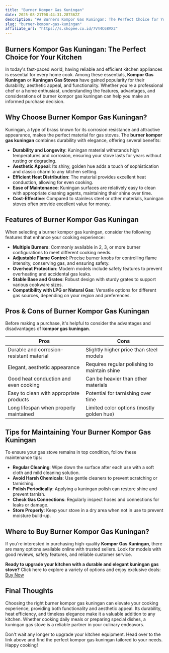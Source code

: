 ```yaml
---
title: "Burner Kompor Gas Kuningan"
date: 2025-08-21T08:44:31.287362Z
description: "## Burners Kompor Gas Kuningan: The Perfect Choice for Your Kitchen..."
slug: "burner-kompor-gas-kuningan"
affiliate_url: "https://s.shopee.co.id/7V44C68VX2"
---
```

## Burners Kompor Gas Kuningan: The Perfect Choice for Your Kitchen

In today's fast-paced world, having reliable and efficient kitchen appliances is essential for every home cook. Among these essentials, **Kompor Gas Kuningan** or **Kuningan Gas Stoves** have gained popularity for their durability, aesthetic appeal, and functionality. Whether you're a professional chef or a home enthusiast, understanding the features, advantages, and considerations of burner kompor gas kuningan can help you make an informed purchase decision.

## Why Choose Burner Kompor Gas Kuningan?

Kuningan, a type of brass known for its corrosion resistance and attractive appearance, makes the perfect material for gas stoves. The **burner kompor gas kuningan** combines durability with elegance, offering several benefits:

- **Durability and Longevity**: Kuningan material withstands high temperatures and corrosion, ensuring your stove lasts for years without rusting or degrading.
- **Aesthetic Appeal**: Its shiny, golden hue adds a touch of sophistication and classic charm to any kitchen setting.
- **Efficient Heat Distribution**: The material provides excellent heat conduction, allowing for even cooking.
- **Ease of Maintenance**: Kuningan surfaces are relatively easy to clean with appropriate cleaning agents, maintaining their shine over time.
- **Cost-Effective**: Compared to stainless steel or other materials, kuningan stoves often provide excellent value for money.

## Features of Burner Kompor Gas Kuningan

When selecting a burner kompor gas kuningan, consider the following features that enhance your cooking experience:

- **Multiple Burners**: Commonly available in 2, 3, or more burner configurations to meet different cooking needs.
- **Adjustable Flame Control**: Precise burner knobs for controlling flame intensity, conserving gas, and ensuring safety.
- **Overheat Protection**: Modern models include safety features to prevent overheating and accidental gas leaks.
- **Stable Base and Grates**: Robust design with sturdy grates to support various cookware sizes.
- **Compatibility with LPG or Natural Gas**: Versatile options for different gas sources, depending on your region and preferences.

## Pros & Cons of Burner Kompor Gas Kuningan

Before making a purchase, it's helpful to consider the advantages and disadvantages of **kompor gas kuningan**.

| Pros                                         | Cons                                    |
|----------------------------------------------|----------------------------------------|
| Durable and corrosion-resistant material   | Slightly higher price than steel models |
| Elegant, aesthetic appearance               | Requires regular polishing to maintain shine |
| Good heat conduction and even cooking     | Can be heavier than other materials   |
| Easy to clean with appropriate products | Potential for tarnishing over time   |
| Long lifespan when properly maintained    | Limited color options (mostly golden hue) |

## Tips for Maintaining Your Burner Kompor Gas Kuningan

To ensure your gas stove remains in top condition, follow these maintenance tips:

- **Regular Cleaning**: Wipe down the surface after each use with a soft cloth and mild cleaning solution.
- **Avoid Harsh Chemicals**: Use gentle cleaners to prevent scratching or tarnishing.
- **Polish Periodically**: Applying a kuningan polish can restore shine and prevent tarnish.
- **Check Gas Connections**: Regularly inspect hoses and connections for leaks or damage.
- **Store Properly**: Keep your stove in a dry area when not in use to prevent moisture build-up.

## Where to Buy Burner Kompor Gas Kuningan?

If you're interested in purchasing high-quality **Kompor Gas Kuningan**, there are many options available online with trusted sellers. Look for models with good reviews, safety features, and reliable customer service.

**Ready to upgrade your kitchen with a durable and elegant kuningan gas stove?** Click here to explore a variety of options and enjoy exclusive deals: [Buy Now](https://s.shopee.co.id/7V44C68VX2)

## Final Thoughts

Choosing the right burner kompor gas kuningan can elevate your cooking experience, providing both functionality and aesthetic appeal. Its durability, heat efficiency, and timeless elegance make it a valuable addition to any kitchen. Whether cooking daily meals or preparing special dishes, a kuningan gas stove is a reliable partner in your culinary endeavors.

Don't wait any longer to upgrade your kitchen equipment. Head over to the link above and find the perfect kompor gas kuningan tailored to your needs. Happy cooking!